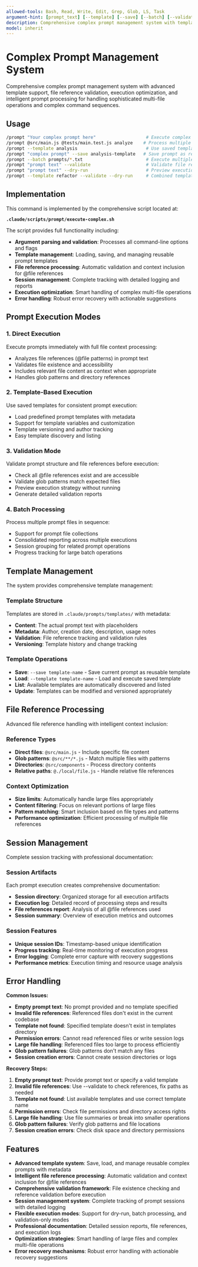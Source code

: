 ```yaml
---
allowed-tools: Bash, Read, Write, Edit, Grep, Glob, LS, Task
argument-hint: [prompt_text] [--template] [--save] [--batch] [--validate] [--dry-run]
description: Comprehensive complex prompt management system with template support, validation, and execution optimization
model: inherit
---
```


# Complex Prompt Management System

Comprehensive complex prompt management system with advanced template support, file reference validation, execution optimization, and intelligent prompt processing for handling sophisticated multi-file operations and complex command sequences.

## Usage

```bash
/prompt "Your complex prompt here"                   # Execute complex prompt directly
/prompt @src/main.js @tests/main.test.js analyze    # Process multiple file references
/prompt --template analysis                          # Use saved template for execution
/prompt "complex prompt" --save analysis-template   # Save prompt as reusable template
/prompt --batch prompts/*.txt                        # Execute multiple prompt files
/prompt "prompt text" --validate                     # Validate file references before execution
/prompt "prompt text" --dry-run                      # Preview execution without running
/prompt --template refactor --validate --dry-run     # Combined template usage with validation
```

## Implementation

This command is implemented by the comprehensive script located at:

**`.claude/scripts/prompt/execute-complex.sh`**

The script provides full functionality including:

- **Argument parsing and validation**: Processes all command-line options and flags
- **Template management**: Loading, saving, and managing reusable prompt templates
- **File reference processing**: Automatic validation and context inclusion for @file references
- **Session management**: Complete tracking with detailed logging and reports
- **Execution optimization**: Smart handling of complex multi-file operations
- **Error handling**: Robust error recovery with actionable suggestions

## Prompt Execution Modes

### 1. Direct Execution
Execute prompts immediately with full file context processing:
- Analyzes file references (@file patterns) in prompt text
- Validates file existence and accessibility
- Includes relevant file content as context when appropriate
- Handles glob patterns and directory references

### 2. Template-Based Execution
Use saved templates for consistent prompt execution:
- Load predefined prompt templates with metadata
- Support for template variables and customization
- Template versioning and author tracking
- Easy template discovery and listing

### 3. Validation Mode
Validate prompt structure and file references before execution:
- Check all @file references exist and are accessible
- Validate glob patterns match expected files
- Preview execution strategy without running
- Generate detailed validation reports

### 4. Batch Processing
Process multiple prompt files in sequence:
- Support for prompt file collections
- Consolidated reporting across multiple executions
- Session grouping for related prompt operations
- Progress tracking for large batch operations

## Template Management

The system provides comprehensive template management:

### Template Structure
Templates are stored in `.claude/prompts/templates/` with metadata:
- **Content**: The actual prompt text with placeholders
- **Metadata**: Author, creation date, description, usage notes
- **Validation**: File reference tracking and validation rules
- **Versioning**: Template history and change tracking

### Template Operations
- **Save**: `--save template-name` - Save current prompt as reusable template
- **Load**: `--template template-name` - Load and execute saved template
- **List**: Available templates are automatically discovered and listed
- **Update**: Templates can be modified and versioned appropriately

## File Reference Processing

Advanced file reference handling with intelligent context inclusion:

### Reference Types
- **Direct files**: `@src/main.js` - Include specific file content
- **Glob patterns**: `@src/**/*.js` - Match multiple files with patterns
- **Directories**: `@src/components` - Process directory contents
- **Relative paths**: `@./local/file.js` - Handle relative file references

### Context Optimization
- **Size limits**: Automatically handle large files appropriately
- **Content filtering**: Focus on relevant portions of large files
- **Pattern matching**: Smart inclusion based on file types and patterns
- **Performance optimization**: Efficient processing of multiple file references

## Session Management

Complete session tracking with professional documentation:

### Session Artifacts
Each prompt execution creates comprehensive documentation:
- **Session directory**: Organized storage for all execution artifacts
- **Execution log**: Detailed record of processing steps and results
- **File references report**: Analysis of all @file references used
- **Session summary**: Overview of execution metrics and outcomes

### Session Features
- **Unique session IDs**: Timestamp-based unique identification
- **Progress tracking**: Real-time monitoring of execution progress
- **Error logging**: Complete error capture with recovery suggestions
- **Performance metrics**: Execution timing and resource usage analysis

## Error Handling

**Common Issues:**
- **Empty prompt text**: No prompt provided and no template specified
- **Invalid file references**: Referenced files don't exist in the current codebase
- **Template not found**: Specified template doesn't exist in templates directory
- **Permission errors**: Cannot read referenced files or write session logs
- **Large file handling**: Referenced files too large to process efficiently
- **Glob pattern failures**: Glob patterns don't match any files
- **Session creation errors**: Cannot create session directories or logs

**Recovery Steps:**
1. **Empty prompt text**: Provide prompt text or specify a valid template
2. **Invalid file references**: Use --validate to check references, fix paths as needed
3. **Template not found**: List available templates and use correct template name
4. **Permission errors**: Check file permissions and directory access rights
5. **Large file handling**: Use file summaries or break into smaller operations
6. **Glob pattern failures**: Verify glob patterns and file locations
7. **Session creation errors**: Check disk space and directory permissions

## Features

- **Advanced template system**: Save, load, and manage reusable complex prompts with metadata
- **Intelligent file reference processing**: Automatic validation and context inclusion for @file references
- **Comprehensive validation framework**: File existence checking and reference validation before execution
- **Session management system**: Complete tracking of prompt sessions with detailed logging
- **Flexible execution modes**: Support for dry-run, batch processing, and validation-only modes
- **Professional documentation**: Detailed session reports, file references, and execution logs
- **Optimization strategies**: Smart handling of large files and complex multi-file operations
- **Error recovery mechanisms**: Robust error handling with actionable recovery suggestions